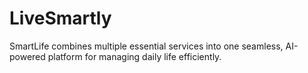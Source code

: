 # LiveSmartly
SmartLife combines multiple essential services into one seamless, AI-powered platform for managing daily life efficiently.
